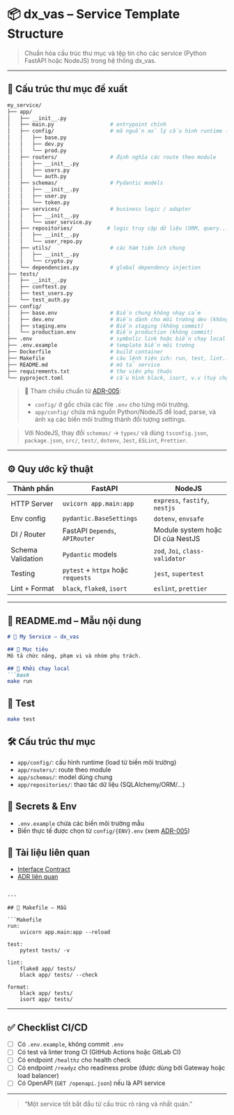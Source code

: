 # 📦 dx_vas – Service Template Structure

> Chuẩn hóa cấu trúc thư mục và tệp tin cho các service (Python FastAPI hoặc NodeJS) trong hệ thống dx_vas.

---

## 🧱 Cấu trúc thư mục đề xuất

```bash
my_service/
├── app/
│   ├── __init__.py
│   ├── main.py                  # entrypoint chính
│   ├── config/                  # mã nguồn xử lý cấu hình runtime (load từ biến môi trường)
│   │   ├── base.py
│   │   ├── dev.py
│   │   └── prod.py
│   ├── routers/                 # định nghĩa các route theo module
│   │   ├── __init__.py
│   │   ├── users.py
│   │   └── auth.py
│   ├── schemas/                 # Pydantic models
│   │   ├── __init__.py
│   │   ├── user.py
│   │   └── token.py
│   ├── services/                # business logic / adapter
│   │   ├── __init__.py
│   │   └── user_service.py
│   ├── repositories/           # logic truy cập dữ liệu (ORM, query...)
│   │   ├── __init__.py
│   │   └── user_repo.py
│   ├── utils/                   # các hàm tiện ích chung
│   │   ├── __init__.py
│   │   └── crypto.py
│   └── dependencies.py          # global dependency injection
├── tests/
│   ├── __init__.py
│   ├── conftest.py
│   ├── test_users.py
│   └── test_auth.py
├── config/
│   ├── base.env                 # Biến chung không nhạy cảm
│   ├── dev.env                  # Biến dành cho môi trường dev (không commit)
│   ├── staging.env              # Biến staging (không commit)
│   └── production.env           # Biến production (không commit)
├── .env                         # symbolic link hoặc biến chạy local
├── .env.example                 # template biến môi trường
├── Dockerfile                   # build container
├── Makefile                     # câu lệnh tiện ích: run, test, lint...
├── README.md                    # mô tả service
├── requirements.txt             # thư viện phụ thuộc
└── pyproject.toml               # cấu hình black, isort, v.v (tuỳ chọn)
```

> 🔗 Tham chiếu chuẩn từ [ADR-005](../ADR/adr-005-env-config.md):
> - `config/` ở gốc chứa các file `.env` cho từng môi trường.
> - `app/config/` chứa mã nguồn Python/NodeJS để load, parse, và ánh xạ các biến môi trường thành đối tượng settings.

> Với NodeJS, thay đổi `schemas/` → `types/` và dùng `tsconfig.json`, `package.json`, `src/`, `test/`, `dotenv`, `Jest`, `ESLint`, `Prettier`.

---

## ⚙️ Quy ước kỹ thuật

| Thành phần       | FastAPI                             | NodeJS                             |
|------------------|--------------------------------------|------------------------------------|
| HTTP Server      | `uvicorn app.main:app`              | `express`, `fastify`, `nestjs`     |
| Env config       | `pydantic.BaseSettings`             | `dotenv`, `envsafe`                |
| DI / Router      | FastAPI `Depends`, `APIRouter`      | Module system hoặc DI của NestJS  |
| Schema Validation| `Pydantic` models                   | `zod`, `Joi`, `class-validator`    |
| Testing          | `pytest` + `httpx` hoặc `requests`  | `jest`, `supertest`                |
| Lint + Format    | `black`, `flake8`, `isort`          | `eslint`, `prettier`               |

---

## 📄 README.md – Mẫu nội dung

```md
# 📘 My Service – dx_vas

## 🧩 Mục tiêu
Mô tả chức năng, phạm vi và nhóm phụ trách.

## 🚀 Khởi chạy local
```bash
make run
```

## 🧪 Test
```bash
make test
```

## 🛠 Cấu trúc thư mục
- `app/config/`: cấu hình runtime (load từ biến môi trường)
- `app/routers/`: route theo module
- `app/schemas/`: model dùng chung
- `app/repositories/`: thao tác dữ liệu (SQLAlchemy/ORM/...)

## 🔐 Secrets & Env
- `.env.example` chứa các biến môi trường mẫu
- Biến thực tế được chọn từ `config/{ENV}.env` (xem [ADR-005](../ADR/adr-005-env-config.md))

## 📎 Tài liệu liên quan
- [Interface Contract](../interfaces/my_service.md)
- [ADR liên quan](../ADR/adr-XXX.md)
```

---

## 🧰 Makefile – Mẫu

```Makefile
run:
	uvicorn app.main:app --reload

test:
	pytest tests/ -v

lint:
	flake8 app/ tests/
	black app/ tests/ --check

format:
	black app/ tests/
	isort app/ tests/
```

---

## ✅ Checklist CI/CD

- [ ] Có `.env.example`, không commit `.env`
- [ ] Có test và linter trong CI (GitHub Actions hoặc GitLab CI)
- [ ] Có endpoint `/healthz` cho health check
- [ ] Có endpoint `/readyz` cho readiness probe (được dùng bởi Gateway hoặc load balancer)
- [ ] Có OpenAPI (`GET /openapi.json`) nếu là API service

---

> “Một service tốt bắt đầu từ cấu trúc rõ ràng và nhất quán.”
